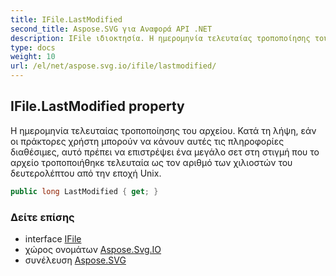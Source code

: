 ```yaml
---
title: IFile.LastModified
second_title: Aspose.SVG για Αναφορά API .NET
description: IFile ιδιοκτησία. Η ημερομηνία τελευταίας τροποποίησης του αρχείου. Κατά τη λήψη εάν οι πράκτορες χρήστη μπορούν να κάνουν αυτές τις πληροφορίες διαθέσιμες αυτό πρέπει να επιστρέψει ένα μεγάλο σετ στη στιγμή που το αρχείο τροποποιήθηκε τελευταία ως τον αριθμό των χιλιοστών του δευτερολέπτου από την εποχή Unix.
type: docs
weight: 10
url: /el/net/aspose.svg.io/ifile/lastmodified/
---
```

## IFile.LastModified property

Η ημερομηνία τελευταίας τροποποίησης του αρχείου. Κατά τη λήψη, εάν οι πράκτορες χρήστη μπορούν να κάνουν αυτές τις πληροφορίες διαθέσιμες, αυτό πρέπει να επιστρέψει ένα μεγάλο σετ στη στιγμή που το αρχείο τροποποιήθηκε τελευταία ως τον αριθμό των χιλιοστών του δευτερολέπτου από την εποχή Unix.

```csharp
public long LastModified { get; }
```

### Δείτε επίσης

* interface [IFile](../)
* χώρος ονομάτων [Aspose.Svg.IO](../../ifile/)
* συνέλευση [Aspose.SVG](../../../)


